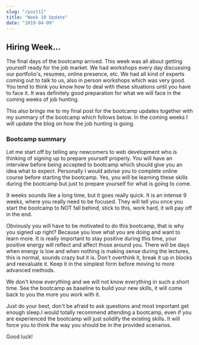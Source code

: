 ```yaml
---
slug: "/post11"
title: "Week 10 Update"
date: "2019-04-09"
---
```


## Hiring Week...

The final days of the bootcamp arrived. This week was all about getting yourself ready for the job market. We had workshops every day discussing our portfolio's, resumes, online presence, etc. We had all kind of experts coming out to talk to us, also in person workshops which was very good. You tend to think you know how to deal with these situations until you have to face it. It was definitely good preparation for what we will face in the coming weeks of job hunting.

This also brings me to my final post for the bootcamp updates together with my summary of the bootcamp which follows below. In the coming weeks I will update the blog on how the job hunting is going. 

### Bootcamp summary

Let me start off by telling any newcomers to web development who is thinking of signing up to prepare yourself properly. You will have an interview before being accepted to bootcamp which should give you an idea what to expect. Personally I would advise you to complete online course before starting the bootcamp. Yes, you will be learning these skills during the bootcamp but just to prepare yourself for what is going to come. 

9 weeks sounds like a long time, but it goes really quick. It is an intense 9 weeks, where you really need to be focused. They will tell you once you start the bootcamp to NOT fall behind, stick to this, work hard, it will pay off in the end.

Obviously you will have to be motivated to do this bootcamp, that is why you signed up right? Because you love what you are doing and want to learn more. It is really important to stay positive during this time, your positive energy will reflect and affect those around you. There will be days when energy is low and when nothing is making sense during the lectures, this is normal, sounds crazy but it is. Don't overthink it, break it up in blocks and reevaluate it. Keep it in the simplest form before moving to more advanced methods.

We don't know everything and we will not know everything in such a short time. See the bootcamp as baseline to build your new skills, it will come back to you the more you work with it. 

Just do your best, don't be afraid to ask questions and most important get enough sleep.I would totally recommend attending a bootcamp, even if you are experienced the bootcamp will just solidify the existing skills. It will force you to think the way you should be in the provided scenarios.

Good luck!

